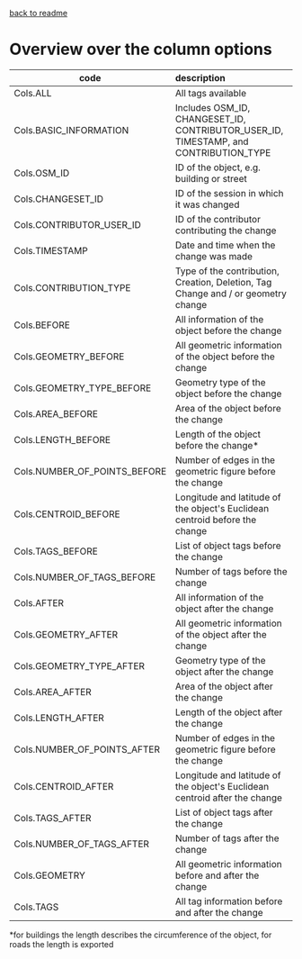 
[back to readme](../../../)

# Overview over the column options

| code                         | description                                                  |
| ---------------------------- | :----------------------------------------------------------- |
| Cols.ALL                     | All tags available                                           |
| Cols.BASIC_INFORMATION       | Includes OSM_ID, CHANGESET_ID, CONTRIBUTOR_USER_ID, TIMESTAMP, and CONTRIBUTION_TYPE |
| Cols.OSM_ID                  | ID of the object, e.g. building or street                    |
| Cols.CHANGESET_ID            | ID of the session in which it was changed                    |
| Cols.CONTRIBUTOR_USER_ID     | ID of the contributor contributing the change                |
| Cols.TIMESTAMP               | Date and time when the change was made                       |
| Cols.CONTRIBUTION_TYPE       | Type of the contribution, Creation, Deletion, Tag Change and / or geometry change |
| Cols.BEFORE                  | All information of the object before the change              |
| Cols.GEOMETRY_BEFORE         | All geometric information of the object before the change    |
| Cols.GEOMETRY_TYPE_BEFORE    | Geometry type of the object before the change                |
| Cols.AREA_BEFORE             | Area of the object before the change                         |
| Cols.LENGTH_BEFORE           | Length of the object before the change*                      |
| Cols.NUMBER_OF_POINTS_BEFORE | Number of edges in the geometric figure before the change    |
| Cols.CENTROID_BEFORE         | Longitude and latitude of the object's Euclidean centroid before the change |
| Cols.TAGS_BEFORE             | List of object tags before the change                        |
| Cols.NUMBER_OF_TAGS_BEFORE   | Number of tags before the change                             |
| Cols.AFTER                   | All information of the object after the change               |
| Cols.GEOMETRY_AFTER          | All geometric information of the object after the change     |
| Cols.GEOMETRY_TYPE_AFTER     | Geometry type of the object after the change                 |
| Cols.AREA_AFTER              | Area of the object after the change                          |
| Cols.LENGTH_AFTER            | Length of the object after the change                        |
| Cols.NUMBER_OF_POINTS_AFTER  | Number of edges in the geometric figure before the change    |
| Cols.CENTROID_AFTER          | Longitude and latitude of the object's Euclidean centroid after the change |
| Cols.TAGS_AFTER              | List of object tags after the change                         |
| Cols.NUMBER_OF_TAGS_AFTER    | Number of tags after the change                              |
| Cols.GEOMETRY                | All geometric information before and after the change        |
| Cols.TAGS                    | All tag information before and after the change              |

*for buildings the length describes the circumference of the object, for roads the length is exported